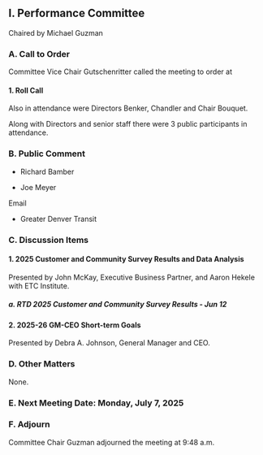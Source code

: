 ## I. Performance Committee

Chaired by Michael Guzman

### A. Call to Order

Committee Vice Chair Gutschenritter called the meeting to order at

#### 1. Roll Call

Also in attendance were Directors Benker, Chandler and Chair Bouquet.

Along with Directors and senior staff there were 3 public participants in attendance.

### B. Public Comment

- Richard Bamber

- Joe Meyer

Email

- Greater Denver Transit

### C. Discussion Items

#### 1. 2025 Customer and Community Survey Results and Data Analysis

Presented by John McKay, Executive Business Partner, and Aaron Hekele with ETC Institute.

##### a. RTD 2025 Customer and Community Survey Results - Jun 12

#### 2. 2025-26 GM-CEO Short-term Goals

Presented by Debra A. Johnson, General Manager and CEO.

### D. Other Matters

None.

### E. Next Meeting Date: Monday, July 7, 2025

### F. Adjourn

Committee Chair Guzman adjourned the meeting at 9:48 a.m.